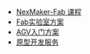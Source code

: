 <!-- 侧边栏 docs/_sidebar.md -->
* [NexMaker-Fab 课程](https://www.nexmaker.com)
* [Fab实验室方案](lab/lab.md)
* [AGV入门方案](agv/agv.md)
* [原型开发服务](prototype/prototype.md)



  